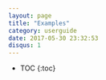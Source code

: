 ```yaml
---
layout: page
title: "Examples"
category: userguide
date: 2017-05-30 23:32:53
disqus: 1
---
```


* TOC
{:toc}
